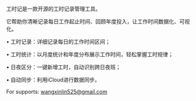 工时记是一款开源的工时记录管理工具。

它帮助你清晰记录每日工作起止时间、回顾年度投入，让工作时间数据化、可视化。

• 工时记录：详细记录每日的工作时间区间；

• 工时统计：以月度统计和年度分布展示工作时间，轻松掌握工时规律；

• 日夜区分：一键新增工时，自动识别跨日夜班；

• 自动同步：利用iCloud进行数据同步。

For supports: wangxinlin525@gmail.com
